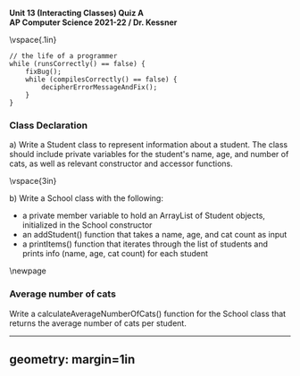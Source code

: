 __Unit 13 (Interacting Classes) Quiz A__  
__AP Computer Science 2021-22 / Dr. Kessner__  

\vspace{.1in}

```
// the life of a programmer
while (runsCorrectly() == false) {
    fixBug();
    while (compilesCorrectly() == false) {
        decipherErrorMessageAndFix();
    }
}
```

### Class Declaration

a) Write a Student class to represent information about a student.  The class
should include private variables for the student's name, age, and number of
cats, as well as relevant constructor and accessor functions.

\vspace{3in}

b) Write a School class with the following:

* a private member variable to hold an ArrayList of Student objects,
  initialized in the School constructor
* an addStudent() function that takes a name, age, and cat count as input
* a printItems() function that iterates through the list of students and prints
  info (name, age, cat count) for each student

\newpage


### Average number of cats

Write a calculateAverageNumberOfCats() function for the School class that
returns the average number of cats per student.






---
geometry: margin=1in
---


